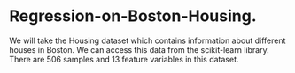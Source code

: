 # Regression-on-Boston-Housing.
We will take the Housing dataset which contains information about different houses in Boston.
We can access this data from the scikit-learn library.
There are 506 samples and 13 feature variables in this dataset.
